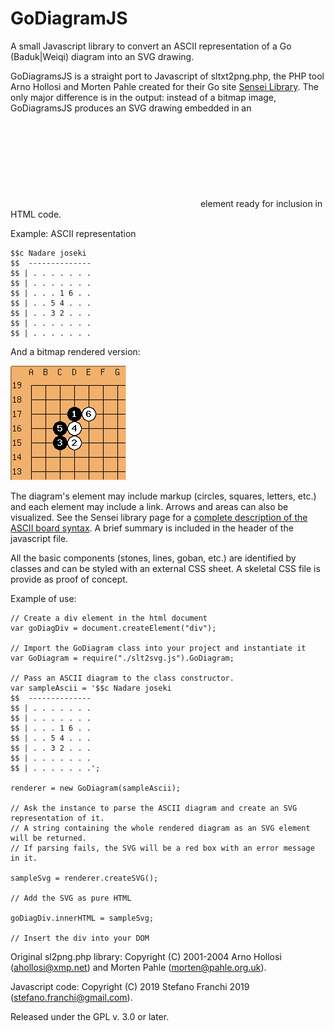# GoDiagramJS
A small Javascript library to convert an ASCII representation of a Go (Baduk|Weiqi) diagram into an SVG drawing.

GoDiagramsJS is a straight port to Javascript of sltxt2png.php, the PHP tool Arno Hollosi and Morten Pahle created for 
their Go site  [Sensei Library](https://senseis.xmp.net/?HowDiagramsWork).
The only major difference is in the output: instead of a bitmap image, GoDiagramsJS produces an SVG drawing embedded 
in an <svg> </svg> element ready for inclusion in HTML code.

Example: ASCII representation
````
$$c Nadare joseki
$$  --------------
$$ | . . . . . . .
$$ | . . . . . . .
$$ | . . . 1 6 . .
$$ | . . 5 4 . . .
$$ | . . 3 2 . . .
$$ | . . . . . . .
$$ | . . . . . . .
````

And a bitmap rendered version:

![Sample_board-rendered](Tests/sample-board-rendered.png)

The diagram's element may include markup (circles, squares, letters, etc.) and each element may include a link. Arrows and areas can also be visualized. See the Sensei library page for a [complete description of the ASCII board syntax](https://senseis.xmp.net/?HowDiagramsWork). A brief summary is included in the header of  the javascript file. 

All the basic components (stones, lines, goban, etc.) are identified by classes and can be styled with an external CSS sheet. 
A skeletal CSS file is provide as proof of concept. 

Example of use:
```
// Create a div element in the html document
var goDiagDiv = document.createElement("div");

// Import the GoDiagram class into your project and instantiate it
var GoDiagram = require("./slt2svg.js").GoDiagram; 

// Pass an ASCII diagram to the class constructor.  
var sampleAscii = '$$c Nadare joseki
$$  --------------
$$ | . . . . . . .
$$ | . . . . . . .
$$ | . . . 1 6 . .
$$ | . . 5 4 . . .
$$ | . . 3 2 . . .
$$ | . . . . . . .
$$ | . . . . . . .';

renderer = new GoDiagram(sampleAscii);

// Ask the instance to parse the ASCII diagram and create an SVG representation of it.
// A string containing the whole rendered diagram as an SVG element will be returned.
// If parsing fails, the SVG will be a red box with an error message in it. 

sampleSvg = renderer.createSVG();

// Add the SVG as pure HTML

goDiagDiv.innerHTML = sampleSvg;

// Insert the div into your DOM 
```


Original sl2png.php library:  Copyright (C) 2001-2004 Arno Hollosi (<ahollosi@xmp.net>) and Morten Pahle 
(<morten@pahle.org.uk>).


Javascript code: Copyright (C) 2019 Stefano Franchi 2019 (<stefano.franchi@gmail.com>).

Released under the GPL v. 3.0 or later.
